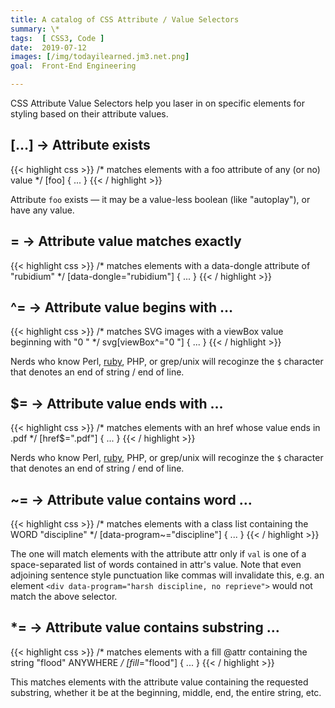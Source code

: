 ```yaml
---
title: A catalog of CSS Attribute / Value Selectors
summary: \*
tags:  [ CSS3, Code ]
date:  2019-07-12
images: [/img/todayilearned.jm3.net.png]
goal:  Front-End Engineering

---
```


CSS Attribute Value Selectors help you laser in on specific elements for
styling based on their attribute values.

## […] → Attribute exists

{{< highlight css >}}
/* matches elements with a foo attribute of any (or no) value */
[foo] {
  ...
}
{{< / highlight >}}

Attribute `foo` exists &mdash; it may be a value-less boolean (like "autoplay"), or have any value.

## = → Attribute value matches exactly
{{< highlight css >}}
/* matches elements with a data-dongle attribute of "rubidium" */
[data-dongle="rubidium"] {
  ...
}
{{< / highlight >}}

## ^= → Attribute value begins with …
{{< highlight css >}}
/* matches SVG images with a viewBox value beginning with "0 " */
svg[viewBox^="0 "] {
  ...
}
{{< / highlight >}}

Nerds who know Perl, [ruby](https://rubular.com/), PHP, or grep/unix will recoginze the `$` character that denotes an end of string / end of line.


## $= → Attribute value ends with …
{{< highlight css >}}
/* matches elements with an href whose value ends in .pdf */
[href$=".pdf"] {
  ...
}
{{< / highlight >}}

Nerds who know Perl, [ruby](https://rubular.com/), PHP, or grep/unix will recoginze the `$` character that denotes an end of string / end of line.

## ~= → Attribute value contains word …
{{< highlight css >}}
/* matches elements with a class list containing the WORD "discipline" */
[data-program~="discipline"] {
  ...
}
{{< / highlight >}}

The one will match elements with the attribute attr only if `val` is one of a space-separated list of words contained in attr's value. Note that even adjoining sentence style punctuation like commas will invalidate this, e.g. an element `<div data-program="harsh discipline, no reprieve">` would not match the above selector.

## *= → Attribute value contains substring …
{{< highlight css >}}
/* matches elements with a fill @attr containing the string "flood" ANYWHERE */
[fill*="flood"] {
  ...
}
{{< / highlight >}}

This matches elements with the attribute value containing the requested substring, whether it be at the beginning, middle, end, the entire string, etc.

<!-- unused reference links -->

[moz-intro]: https://developer.mozilla.org/en-US/docs/Learn/CSS/Introduction_to_CSS/Attribute_selectors
[w3s]: https://www.w3schools.com/css/css_attribute_selectors.asp
[w3s-all-selectors]: https://www.w3schools.com/cssref/css_selectors.asp
[treehouse-substr-selectors]: https://blog.teamtreehouse.com/css3-substring-matching-attribute-selectors

